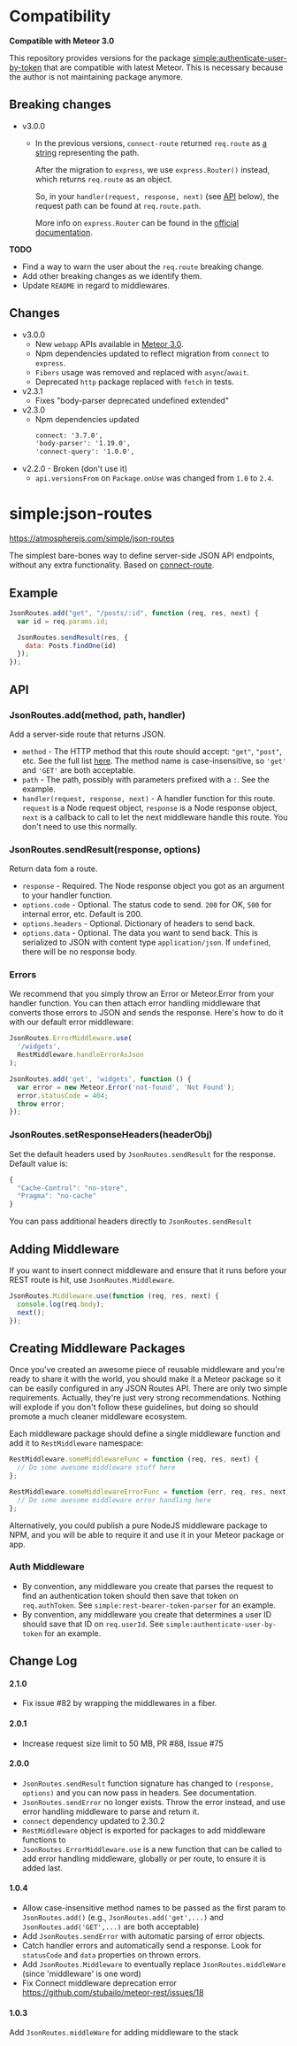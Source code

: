 # Compatibility

**Compatible with Meteor 3.0**

This repository provides versions for the package [simple:authenticate-user-by-token](https://github.com/meteor-compat/meteor-rest/tree/devel/packages/authenticate-user-by-token) that are compatible with latest Meteor. This is necessary because the author is not maintaining package anymore.

## Breaking changes
- v3.0.0 

  - In the previous versions, `connect-route` returned `req.route` as [a string](https://github.com/baryshev/connect-route/blob/master/lib/connect-route.js) representing the path.
  
    After the migration to `express`, we use `express.Router()` instead, which returns `req.route` as an object.

    So, in your `handler(request, response, next)` (see [API](#api) below), the request path can be found at `req.route.path`.

    More info on `express.Router` can be found in the [official documentation](https://expressjs.com/en/api.html#router).

**TODO**
- Find a way to warn the user about the `req.route` breaking change.
- Add other breaking changes as we identify them.
- Update `README` in regard to middlewares.

## Changes
- v3.0.0
  - New `webapp` APIs available in [Meteor 3.0](https://github.com/meteor/meteor/blob/release-3.0/docs/generators/changelog/versions/3.0.md).
  - Npm dependencies updated to reflect migration from `connect` to `express`.
  - `Fibers` usage was removed and replaced with `async`/`await`.
  - Deprecated `http` package replaced with `fetch` in tests.
- v2.3.1
  - Fixes "body-parser deprecated undefined extended"
- v2.3.0
  - Npm dependencies updated
    ```txt
    connect: '3.7.0',
    'body-parser': '1.19.0',
    'connect-query': '1.0.0',
    ```
- v2.2.0 - Broken (don't use it)
  - `api.versionsFrom` on `Package.onUse` was changed from `1.0` to `2.4`.
  
# simple:json-routes

<https://atmospherejs.com/simple/json-routes>

The simplest bare-bones way to define server-side JSON API endpoints, without
any extra functionality. Based on [connect-route].

## Example

```js
JsonRoutes.add("get", "/posts/:id", function (req, res, next) {
  var id = req.params.id;

  JsonRoutes.sendResult(res, {
    data: Posts.findOne(id)
  });
});
```

## API

### JsonRoutes.add(method, path, handler)

Add a server-side route that returns JSON.

- `method` - The HTTP method that this route should accept: `"get"`, `"post"`,
  etc. See the full list [here][connect-route L4]. The method name is
  case-insensitive, so `'get'` and `'GET'` are both acceptable.
- `path` - The path, possibly with parameters prefixed with a `:`. See the
  example.
- `handler(request, response, next)` - A handler function for this route.
  `request` is a Node request object, `response` is a Node response object,
  `next` is a callback to call to let the next middleware handle this route. You
  don't need to use this normally.

### JsonRoutes.sendResult(response, options)

Return data fom a route.

- `response` - Required. The Node response object you got as an argument to your handler function.
- `options.code` - Optional. The status code to send. `200` for OK, `500` for internal error, etc. Default is 200.
- `options.headers` - Optional. Dictionary of headers to send back.
- `options.data` - Optional. The data you want to send back. This is serialized to JSON with content type `application/json`. If `undefined`, there will be no response body.

### Errors

We recommend that you simply throw an Error or Meteor.Error from your handler function. You can then attach error handling middleware that converts those errors to JSON and sends the response. Here's how to do it with our default error middleware:

```js
JsonRoutes.ErrorMiddleware.use(
  '/widgets',
  RestMiddleware.handleErrorAsJson
);

JsonRoutes.add('get', 'widgets', function () {
  var error = new Meteor.Error('not-found', 'Not Found');
  error.statusCode = 404;
  throw error;
});
```

### JsonRoutes.setResponseHeaders(headerObj)

Set the default headers used by `JsonRoutes.sendResult` for the response. Default value is:

```js
{
  "Cache-Control": "no-store",
  "Pragma": "no-cache"
}
```

You can pass additional headers directly to `JsonRoutes.sendResult`

## Adding Middleware

If you want to insert connect middleware and ensure that it runs before your
REST route is hit, use `JsonRoutes.Middleware`.

```js
JsonRoutes.Middleware.use(function (req, res, next) {
  console.log(req.body);
  next();
});
```

## Creating Middleware Packages

Once you've created an awesome piece of reusable middleware and you're ready to
share it with the world, you should make it a Meteor package so it can be easily
configured in any JSON Routes API. There are only two simple requirements.
Actually, they're just very strong recommendations. Nothing will explode if you
don't follow these guidelines, but doing so should promote a much cleaner
middleware ecosystem.

Each middleware package should define a single middleware function and add it
to `RestMiddleware` namespace:

```js
RestMiddleware.someMiddlewareFunc = function (req, res, next) {
  // Do some awesome middleware stuff here
};

RestMiddleware.someMiddlewareErrorFunc = function (err, req, res, next) {
  // Do some awesome middleware error handling here
};
```

Alternatively, you could publish a pure NodeJS middleware package to NPM, and you will be able to require it and use it in your Meteor package or app.

### Auth Middleware

- By convention, any middleware you create that parses the request to find an authentication token should then save that token on `req.authToken`. See `simple:rest-bearer-token-parser` for an example.
- By convention, any middleware you create that determines a user ID should save that ID on `req.userId`. See `simple:authenticate-user-by-token` for an example.

## Change Log

#### 2.1.0

- Fix issue #82 by wrapping the middlewares in a fiber.

#### 2.0.1

- Increase request size limit to 50 MB, PR #88, Issue #75

#### 2.0.0

- `JsonRoutes.sendResult` function signature has changed to `(response, options)` and you can now pass in headers. See documentation.
- `JsonRoutes.sendError` no longer exists. Throw the error instead, and use error handling middleware to parse and return it.
- `connect` dependency updated to 2.30.2
- `RestMiddleware` object is exported for packages to add middleware functions to
- `JsonRoutes.ErrorMiddleware.use` is a new function that can be called to add error handling middleware, globally or per route, to ensure it is added last.

#### 1.0.4

- Allow case-insensitive method names to be passed as the first param to `JsonRoutes.add()` (e.g., `JsonRoutes.add('get',...)` and `JsonRoutes.add('GET',...)` are both acceptable)
- Add `JsonRoutes.sendError` with automatic parsing of error objects.
- Catch handler errors and automatically send a response. Look for `statusCode` and `data` properties on thrown errors.
- Add `JsonRoutes.Middleware` to eventually replace `JsonRoutes.middleWare` (since 'middleware' is one word)
- Fix Connect middleware deprecation error https://github.com/stubailo/meteor-rest/issues/18

#### 1.0.3

Add `JsonRoutes.middleWare` for adding middleware to the stack

[connect-route]: https://github.com/baryshev/connect-route
[connect-route L4]: https://github.com/baryshev/connect-route/blob/06f92e07dc8e4690f7f788df39b37b5db4b06f90/lib/connect-route.js#L4
